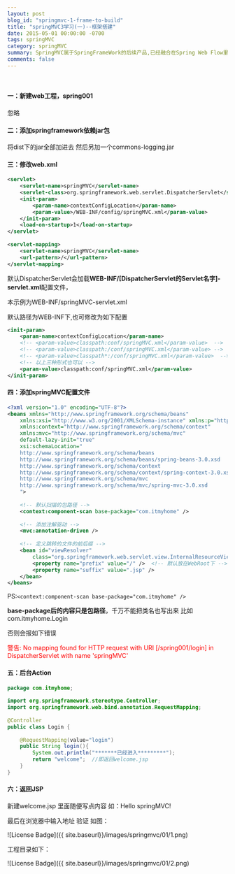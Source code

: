 ```yaml
---
layout: post
blog_id: "springmvc-1-frame-to-build"
title: "springMVC3学习(一)--框架搭建"
date: 2015-05-01 00:00:00 -0700
tags: springMVC
category: springMVC
summary: SpringMVC属于SpringFrameWork的后续产品,已经融合在Spring Web Flow里面。Spring框架提供了构建Web应用程序的全功能MVC模块。
comments: false
---
```

<br>

#### 一：新建web工程，spring001

忽略

#### 二：添加springframework依赖jar包

将dist下的jar全部加进去  然后另加一个commons-logging.jar

#### 三：修改web.xml

```xml
<servlet>  
    <servlet-name>springMVC</servlet-name>  
    <servlet-class>org.springframework.web.servlet.DispatcherServlet</servlet-class>  
    <init-param>  
        <param-name>contextConfigLocation</param-name>  
        <param-value>/WEB-INF/config/springMVC.xml</param-value>  
    </init-param>  
    <load-on-startup>1</load-on-startup>  
</servlet>  
  
<servlet-mapping>  
    <servlet-name>springMVC</servlet-name>  
    <url-pattern>/</url-pattern>  
</servlet-mapping>
```

默认DispatcherServlet会加载**WEB-INF/[DispatcherServlet的Servlet名字]-servlet.xml**配置文件，

本示例为WEB-INF/springMVC-servlet.xml

默认路径为WEB-INF下,也可修改为如下配置

```xml
<init-param>  
    <param-name>contextConfigLocation</param-name>  
    <!-- <param-value>classpath:conf/springMVC.xml</param-value>  -->  
    <!-- <param-value>classpath:/conf/springMVC.xml</param-value> -->  
    <!-- <param-value>classpath*:/conf/springMVC.xml</param-value>  -->  
    <!-- 以上三种形式也可以 -->  
    <param-value>classpath:conf/springMVC.xml</param-value>  
</init-param>
```

#### 四：添加springMVC配置文件

```xml
<?xml version="1.0" encoding="UTF-8"?>  
<beans xmlns="http://www.springframework.org/schema/beans"  
    xmlns:xsi="http://www.w3.org/2001/XMLSchema-instance" xmlns:p="http://www.springframework.org/schema/p"  
    xmlns:context="http://www.springframework.org/schema/context"  
    xmlns:mvc="http://www.springframework.org/schema/mvc"  
    default-lazy-init="true"  
    xsi:schemaLocation="    
    http://www.springframework.org/schema/beans     
    http://www.springframework.org/schema/beans/spring-beans-3.0.xsd    
    http://www.springframework.org/schema/context    
    http://www.springframework.org/schema/context/spring-context-3.0.xsd    
    http://www.springframework.org/schema/mvc    
    http://www.springframework.org/schema/mvc/spring-mvc-3.0.xsd    
    ">  
  
    <!-- 默认扫描的包路径 -->  
    <context:component-scan base-package="com.itmyhome" />  
  
    <!-- 添加注解驱动 -->  
    <mvc:annotation-driven />  
  
    <!-- 定义跳转的文件的前后缀 -->  
    <bean id="viewResolver"  
        class="org.springframework.web.servlet.view.InternalResourceViewResolver">  
        <property name="prefix" value="/" />  <!-- 默认放在WebRoot下 -->  
        <property name="suffix" value=".jsp" />   
    </bean>  
</beans>
```

PS:`<context:component-scan base-package="com.itmyhome" />`

**base-package后的内容只是包路径**，千万不能把类名也写出来 比如com.itmyhome.Login

否则会报如下错误

<span style="color:red">警告: No mapping found for HTTP request with URI [/spring001/login] in DispatcherServlet with name 'springMVC'</span>

#### 五：后台Action

```java
package com.itmyhome;  
  
import org.springframework.stereotype.Controller;  
import org.springframework.web.bind.annotation.RequestMapping;  
  
@Controller  
public class Login {  
  
    @RequestMapping(value="login")  
    public String login(){  
        System.out.println("*******已经进入*********");  
        return "welcome";  //即返回welcome.jsp  
    }  
}
```

#### 六：返回JSP

新建welcome.jsp 里面随便写点内容 如：Hello springMVC!

最后在浏览器中输入地址 验证 如图：

![License Badge]({{ site.baseurl}}/images/springmvc/01/1.png)

工程目录如下：

![License Badge]({{ site.baseurl}}/images/springmvc/01/2.png)

<br>